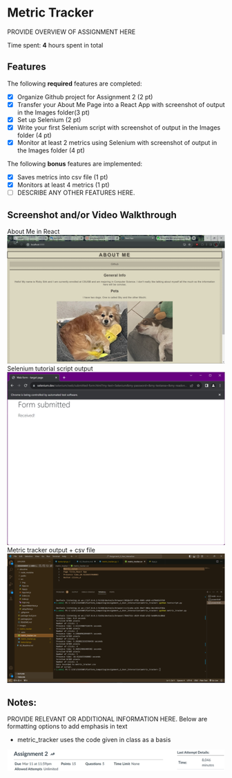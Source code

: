 # Metric Tracker

PROVIDE OVERVIEW OF ASSIGNMENT HERE

Time spent: **4** hours spent in total

## Features

The following **required** features are completed:

- [x] Organize Github project for Assignment 2 (2 pt)
- [x] Transfer your About Me Page into a React App with screenshot of output in the Images folder(3 pt)
- [x] Set up Selenium (2 pt)
- [x] Write your first Selenium script with screenshot of output in the Images folder (4 pt)
- [x] Monitor at least 2 metrics using Selenium with screenshot of output in the Images folder (4 pt)

The following **bonus** features are implemented:

- [x] Saves metrics into csv file (1 pt)
- [x] Monitors at least 4 metrics (1 pt)
- [ ] DESCRIBE ANY OTHER FEATURES HERE.

## Screenshot and/or Video Walkthrough
About Me in React
<img src="images/AboutMe_in_React.png" title='About Me in React' width='' alt='About Me in React'/>
Selenium tutorial script output
<img src="images/SeleniumTestScriptOutput.png" title='Tutorial Selenium script' width='' alt='Tutorial Selenium Script'/>
Metric tracker output + csv file
<img src="images/metric_tracker_output.png" title='metric tracker output' width='' alt='metric tracker output'/>


## Notes:
PROVIDE RELEVANT OR ADDITIONAL INFORMATION HERE. Below are formatting options to add emphasis in text
<ul>
  <li>metric_tracker uses the code given in class as a basis</li>
</ul>
<img src='images/FastestQuizTaker.png' title='Fastest Quiz Taker' width='' alt='8046 minutes'>
